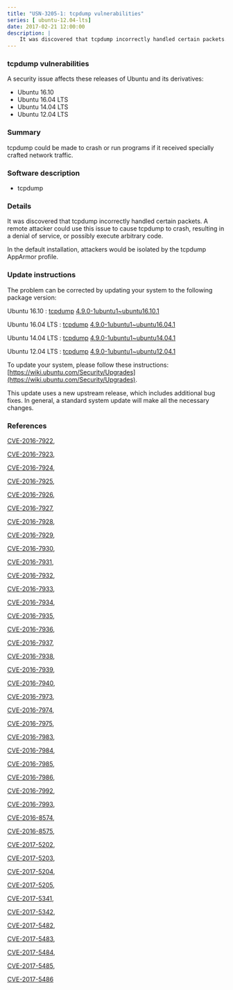 ```yaml
---
title: "USN-3205-1: tcpdump vulnerabilities"
series: [ ubuntu-12.04-lts]
date: 2017-02-21 12:00:00
description: |
    It was discovered that tcpdump incorrectly handled certain packets. A remote attacker could use this issue to cause tcpdump to crash, resulting in a denial of service, or possibly execute arbitrary code.
--- 
```

 
### tcpdump vulnerabilities

A security issue affects these releases of Ubuntu and its derivatives:

* Ubuntu 16.10
* Ubuntu 16.04 LTS
* Ubuntu 14.04 LTS
* Ubuntu 12.04 LTS

### Summary

tcpdump could be made to crash or run programs if it received specially crafted network traffic.

### Software description

* tcpdump 

### Details

It was discovered that tcpdump incorrectly handled certain packets. A remote attacker could use this issue to cause tcpdump to crash, resulting in a denial of service, or possibly execute arbitrary code.

In the default installation, attackers would be isolated by the tcpdump AppArmor profile. 

### Update instructions

The problem can be corrected by updating your system to the following package version:

Ubuntu 16.10
 : [tcpdump](https://launchpad.net/ubuntu/+source/tcpdump) <span> [4.9.0-1ubuntu1~ubuntu16.10.1](https://launchpad.net/ubuntu/+source/tcpdump/4.9.0-1ubuntu1~ubuntu16.10.1) </span> 

Ubuntu 16.04 LTS
 : [tcpdump](https://launchpad.net/ubuntu/+source/tcpdump) <span> [4.9.0-1ubuntu1~ubuntu16.04.1](https://launchpad.net/ubuntu/+source/tcpdump/4.9.0-1ubuntu1~ubuntu16.04.1) </span> 

Ubuntu 14.04 LTS
 : [tcpdump](https://launchpad.net/ubuntu/+source/tcpdump) <span> [4.9.0-1ubuntu1~ubuntu14.04.1](https://launchpad.net/ubuntu/+source/tcpdump/4.9.0-1ubuntu1~ubuntu14.04.1) </span> 

Ubuntu 12.04 LTS
 : [tcpdump](https://launchpad.net/ubuntu/+source/tcpdump) <span> [4.9.0-1ubuntu1~ubuntu12.04.1](https://launchpad.net/ubuntu/+source/tcpdump/4.9.0-1ubuntu1~ubuntu12.04.1) </span> 

To update your system, please follow these instructions: [https://wiki.ubuntu.com/Security/Upgrades](https://wiki.ubuntu.com/Security/Upgrades).

This update uses a new upstream release, which includes additional bug fixes. In general, a standard system update will make all the necessary changes. 

### References

 [CVE-2016-7922](http://people.ubuntu.com/~ubuntu-security/cve/CVE-2016-7922), 

 [CVE-2016-7923](http://people.ubuntu.com/~ubuntu-security/cve/CVE-2016-7923), 

 [CVE-2016-7924](http://people.ubuntu.com/~ubuntu-security/cve/CVE-2016-7924), 

 [CVE-2016-7925](http://people.ubuntu.com/~ubuntu-security/cve/CVE-2016-7925), 

 [CVE-2016-7926](http://people.ubuntu.com/~ubuntu-security/cve/CVE-2016-7926), 

 [CVE-2016-7927](http://people.ubuntu.com/~ubuntu-security/cve/CVE-2016-7927), 

 [CVE-2016-7928](http://people.ubuntu.com/~ubuntu-security/cve/CVE-2016-7928), 

 [CVE-2016-7929](http://people.ubuntu.com/~ubuntu-security/cve/CVE-2016-7929), 

 [CVE-2016-7930](http://people.ubuntu.com/~ubuntu-security/cve/CVE-2016-7930), 

 [CVE-2016-7931](http://people.ubuntu.com/~ubuntu-security/cve/CVE-2016-7931), 

 [CVE-2016-7932](http://people.ubuntu.com/~ubuntu-security/cve/CVE-2016-7932), 

 [CVE-2016-7933](http://people.ubuntu.com/~ubuntu-security/cve/CVE-2016-7933), 

 [CVE-2016-7934](http://people.ubuntu.com/~ubuntu-security/cve/CVE-2016-7934), 

 [CVE-2016-7935](http://people.ubuntu.com/~ubuntu-security/cve/CVE-2016-7935), 

 [CVE-2016-7936](http://people.ubuntu.com/~ubuntu-security/cve/CVE-2016-7936), 

 [CVE-2016-7937](http://people.ubuntu.com/~ubuntu-security/cve/CVE-2016-7937), 

 [CVE-2016-7938](http://people.ubuntu.com/~ubuntu-security/cve/CVE-2016-7938), 

 [CVE-2016-7939](http://people.ubuntu.com/~ubuntu-security/cve/CVE-2016-7939), 

 [CVE-2016-7940](http://people.ubuntu.com/~ubuntu-security/cve/CVE-2016-7940), 

 [CVE-2016-7973](http://people.ubuntu.com/~ubuntu-security/cve/CVE-2016-7973), 

 [CVE-2016-7974](http://people.ubuntu.com/~ubuntu-security/cve/CVE-2016-7974), 

 [CVE-2016-7975](http://people.ubuntu.com/~ubuntu-security/cve/CVE-2016-7975), 

 [CVE-2016-7983](http://people.ubuntu.com/~ubuntu-security/cve/CVE-2016-7983), 

 [CVE-2016-7984](http://people.ubuntu.com/~ubuntu-security/cve/CVE-2016-7984), 

 [CVE-2016-7985](http://people.ubuntu.com/~ubuntu-security/cve/CVE-2016-7985), 

 [CVE-2016-7986](http://people.ubuntu.com/~ubuntu-security/cve/CVE-2016-7986), 

 [CVE-2016-7992](http://people.ubuntu.com/~ubuntu-security/cve/CVE-2016-7992), 

 [CVE-2016-7993](http://people.ubuntu.com/~ubuntu-security/cve/CVE-2016-7993), 

 [CVE-2016-8574](http://people.ubuntu.com/~ubuntu-security/cve/CVE-2016-8574), 

 [CVE-2016-8575](http://people.ubuntu.com/~ubuntu-security/cve/CVE-2016-8575), 

 [CVE-2017-5202](http://people.ubuntu.com/~ubuntu-security/cve/CVE-2017-5202), 

 [CVE-2017-5203](http://people.ubuntu.com/~ubuntu-security/cve/CVE-2017-5203), 

 [CVE-2017-5204](http://people.ubuntu.com/~ubuntu-security/cve/CVE-2017-5204), 

 [CVE-2017-5205](http://people.ubuntu.com/~ubuntu-security/cve/CVE-2017-5205), 

 [CVE-2017-5341](http://people.ubuntu.com/~ubuntu-security/cve/CVE-2017-5341), 

 [CVE-2017-5342](http://people.ubuntu.com/~ubuntu-security/cve/CVE-2017-5342), 

 [CVE-2017-5482](http://people.ubuntu.com/~ubuntu-security/cve/CVE-2017-5482), 

 [CVE-2017-5483](http://people.ubuntu.com/~ubuntu-security/cve/CVE-2017-5483), 

 [CVE-2017-5484](http://people.ubuntu.com/~ubuntu-security/cve/CVE-2017-5484), 

 [CVE-2017-5485](http://people.ubuntu.com/~ubuntu-security/cve/CVE-2017-5485), 

 [CVE-2017-5486](http://people.ubuntu.com/~ubuntu-security/cve/CVE-2017-5486)
 
